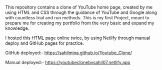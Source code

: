 This repository contains a clone of YouTube
home page, created by me using HTML and CSS
through the guidance of YouTube and Google 
along with countless trial and run methods.
This is my first Project, meant to prepare 
me for creating my portfolio from the very
basic and expand my knowledge.

I hosted this HTML page online twice,
by using Netlify through manual 
deploy and GitHub pages  for practice.


GitHub deployed:- https://sahilmina.github.io/Youtube_Clone/

Manual deployed:- https://youtubeclonebysahil07.netlify.app
